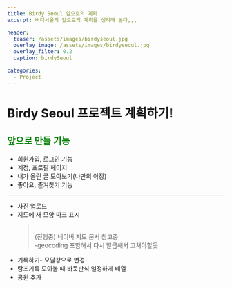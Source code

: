 ```yaml
---
title: Birdy Seoul 앞으로의 계획
excerpt: 버디서울의 앞으로의 계획을 생각해 본다,,,

header:
  teaser: /assets/images/birdyseoul.jpg
  overlay_image: /assets/images/birdyseoul.jpg
  overlay_filter: 0.2
  caption: birdySeoul

categories:
  - Project
---
```


# Birdy Seoul 프로젝트 계획하기!

## <span style="color:green">앞으로 만들 기능</span>

- 회원가입, 로그인 기능
- 계정, 프로필 페이지
- 내가 올린 글 모아보기(나만의 야장)
- 좋아요, 즐겨찾기 기능

---

- 사진 업로드
- 지도에 새 모양 마크 표시
  > </br>(진행중) 네이버 지도 문서 참고중
  > </br>-geocoding 포함해서 다시 발급해서 고쳐야할듯
- 기록하기- 모달창으로 변경
- 탐조기록 모아볼 때 바둑판식 일정하게 배열
- 공원 추가
